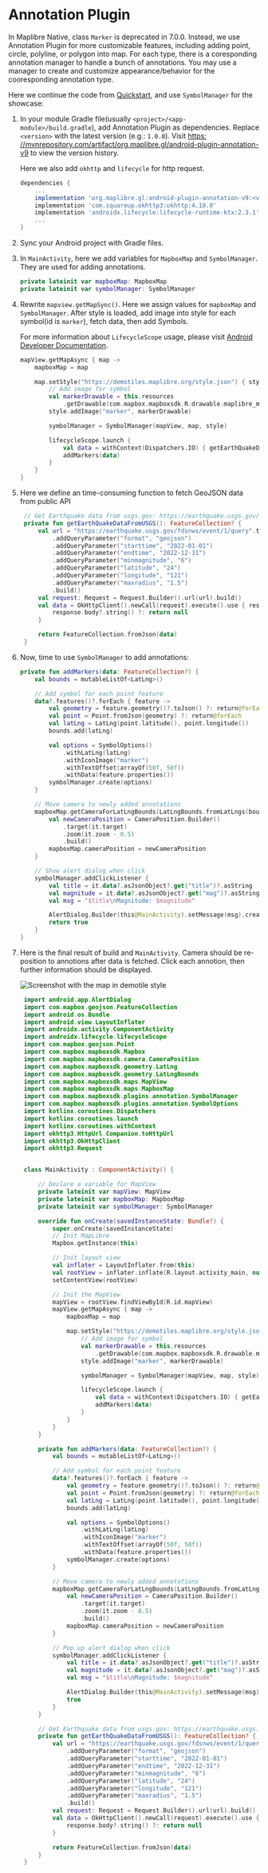 # Annotation Plugin

In Maplibre Native, class `Marker` is deprecated in 7.0.0. Instead, we use
Annotation Plugin for more customizable features, including adding point,
circle, polyline, or polygon into map. For each type, there is a coresponding
annotation manager to handle a bunch of annotations. You may use a manager
to create and customize appearance/behavior for the cooresponding annotation type.

Here we continue the code from [Quickstart], and use `SymbolManager` for the showcase:

1. In your module Gradle file(usually `<project>/<app-module>/build.gradle`), add
   Annotation Plugin as dependencies. Replace `<version>` with the latest version
   (e.g.: `1.0.0`). Visit [https:
   //mvnrepository.com/artifact/org.maplibre.gl/android-plugin-annotation-v9][mvn] to
   view the version history.

   Here we also add `okhttp` and `lifecycle` for http request.


    ```gradle
    dependencies {
        ...
        implementation 'org.maplibre.gl:android-plugin-annotation-v9:<version>'
        implementation 'com.squareup.okhttp3:okhttp:4.10.0'
        implementation 'androidx.lifecycle:lifecycle-runtime-ktx:2.3.1'
        ...
    }
    ```

2. Sync your Android project with Gradle files.

3. In `MainActivity`, here we add variables for `MapboxMap` and `SymbolManager`.
   They are used for adding annotations.

    ```kotlin
    private lateinit var mapboxMap: MapboxMap
    private lateinit var symbolManager: SymbolManager
    ```

4. Rewrite `mapview.getMapSync()`. Here we assign values for `mapboxMap` and `SymbolManager`.
   After style is loaded, add image into style for each symbol(id is `marker`),
   fetch data, then add Symbols.

   For more information about `LifecycleScope` usage, please visit [Android Developer Documentation].

    ```kotlin
    mapView.getMapAsync { map ->
        mapboxMap = map

        map.setStyle("https://demotiles.maplibre.org/style.json") { style ->
            // Add image for symbol
            val markerDrawable = this.resources
                .getDrawable(com.mapbox.mapboxsdk.R.drawable.maplibre_marker_icon_default, null)
            style.addImage("marker", markerDrawable)

            symbolManager = SymbolManager(mapView, map, style)

            lifecycleScope.launch {
                val data = withContext(Dispatchers.IO) { getEarthQuakeDataFromUSGS() } ?: return@launch
                addMarkers(data)
            }
        }
    }
    ```

5. Here we define an time-consuming function to fetch GeoJSON data from public API

   ```kotlin
    // Get Earthquake data from usgs.gov: https://earthquake.usgs.gov/fdsnws/event/1/
    private fun getEarthQuakeDataFromUSGS(): FeatureCollection? {
        val url = "https://earthquake.usgs.gov/fdsnws/event/1/query".toHttpUrl().newBuilder()
            .addQueryParameter("format", "geojson")
            .addQueryParameter("starttime", "2022-01-01")
            .addQueryParameter("endtime", "2022-12-31")
            .addQueryParameter("minmagnitude", "6")
            .addQueryParameter("latitude", "24")
            .addQueryParameter("longitude", "121")
            .addQueryParameter("maxradius", "1.5")
            .build()
        val request: Request = Request.Builder().url(url).build()
        val data = OkHttpClient().newCall(request).execute().use { response ->
            response.body?.string() ?: return null
        }

        return FeatureCollection.fromJson(data)
    }
   ```

6. Now, time to use `SymbolManager` to add annotations:

    ```kotlin
    private fun addMarkers(data: FeatureCollection?) {
        val bounds = mutableListOf<LatLng>()

        // Add symbol for each point feature
        data?.features()?.forEach { feature ->
            val geometry = feature.geometry()?.toJson() ?: return@forEach
            val point = Point.fromJson(geometry) ?: return@forEach
            val latLng = LatLng(point.latitude(), point.longitude())
            bounds.add(latLng)

            val options = SymbolOptions()
                .withLatLng(latLng)
                .withIconImage("marker")
                .withTextOffset(arrayOf(50f, 50f))
                .withData(feature.properties())
            symbolManager.create(options)
        }

        // Move camera to newly added annotations
        mapboxMap.getCameraForLatLngBounds(LatLngBounds.fromLatLngs(bounds))?.let {
            val newCameraPosition = CameraPosition.Builder()
                .target(it.target)
                .zoom(it.zoom - 0.5)
                .build()
            mapboxMap.cameraPosition = newCameraPosition
        }

        // Show alert dialog when click
        symbolManager.addClickListener {
            val title = it.data?.asJsonObject?.get("title")?.asString
            val magnitude = it.data?.asJsonObject?.get("mag")?.asString
            val msg = "$title\nMagnitude: $magnitude"

            AlertDialog.Builder(this@MainActivity).setMessage(msg).create().show()
            return true
        }
    }
    ```

7. Here is the final result of build and `MainActivity`. Camera should be re-position to annotions
   after data is fetched. Click each annotion, then further information should be displayed.

    <div style="align: center">
        <img src="https://github.com/maplibre/maplibre-native/assets/19887090/ce73a2f3-13a5-46fb-8c7b-70143b019e6c" alt="Screenshot with the map in demotile style">
    </div>

   ```kotlin
    import android.app.AlertDialog
    import com.mapbox.geojson.FeatureCollection
    import android.os.Bundle
    import android.view.LayoutInflater
    import androidx.activity.ComponentActivity
    import androidx.lifecycle.lifecycleScope
    import com.mapbox.geojson.Point
    import com.mapbox.mapboxsdk.Mapbox
    import com.mapbox.mapboxsdk.camera.CameraPosition
    import com.mapbox.mapboxsdk.geometry.LatLng
    import com.mapbox.mapboxsdk.geometry.LatLngBounds
    import com.mapbox.mapboxsdk.maps.MapView
    import com.mapbox.mapboxsdk.maps.MapboxMap
    import com.mapbox.mapboxsdk.plugins.annotation.SymbolManager
    import com.mapbox.mapboxsdk.plugins.annotation.SymbolOptions
    import kotlinx.coroutines.Dispatchers
    import kotlinx.coroutines.launch
    import kotlinx.coroutines.withContext
    import okhttp3.HttpUrl.Companion.toHttpUrl
    import okhttp3.OkHttpClient
    import okhttp3.Request


    class MainActivity : ComponentActivity() {

        // Declare a variable for MapView
        private lateinit var mapView: MapView
        private lateinit var mapboxMap: MapboxMap
        private lateinit var symbolManager: SymbolManager

        override fun onCreate(savedInstanceState: Bundle?) {
            super.onCreate(savedInstanceState)
            // Init MapLibre
            Mapbox.getInstance(this)

            // Init layout view
            val inflater = LayoutInflater.from(this)
            val rootView = inflater.inflate(R.layout.activity_main, null)
            setContentView(rootView)

            // Init the MapView
            mapView = rootView.findViewById(R.id.mapView)
            mapView.getMapAsync { map ->
                mapboxMap = map

                map.setStyle("https://demotiles.maplibre.org/style.json") { style ->
                    // Add image for symbol
                    val markerDrawable = this.resources
                        .getDrawable(com.mapbox.mapboxsdk.R.drawable.maplibre_marker_icon_default, null)
                    style.addImage("marker", markerDrawable)

                    symbolManager = SymbolManager(mapView, map, style)

                    lifecycleScope.launch {
                        val data = withContext(Dispatchers.IO) { getEarthQuakeDataFromUSGS() } ?: return@launch
                        addMarkers(data)
                    }
                }
            }
        }

        private fun addMarkers(data: FeatureCollection?) {
            val bounds = mutableListOf<LatLng>()

            // Add symbol for each point feature
            data?.features()?.forEach { feature ->
                val geometry = feature.geometry()?.toJson() ?: return@forEach
                val point = Point.fromJson(geometry) ?: return@forEach
                val latLng = LatLng(point.latitude(), point.longitude())
                bounds.add(latLng)

                val options = SymbolOptions()
                    .withLatLng(latLng)
                    .withIconImage("marker")
                    .withTextOffset(arrayOf(50f, 50f))
                    .withData(feature.properties())
                symbolManager.create(options)
            }

            // Move camera to newly added annotations
            mapboxMap.getCameraForLatLngBounds(LatLngBounds.fromLatLngs(bounds))?.let {
                val newCameraPosition = CameraPosition.Builder()
                    .target(it.target)
                    .zoom(it.zoom - 0.5)
                    .build()
                mapboxMap.cameraPosition = newCameraPosition
            }

            // Pop up alert dialog when click
            symbolManager.addClickListener {
                val title = it.data?.asJsonObject?.get("title")?.asString
                val magnitude = it.data?.asJsonObject?.get("mag")?.asString
                val msg = "$title\nMagnitude: $magnitude"

                AlertDialog.Builder(this@MainActivity).setMessage(msg).create().show()
                true
            }
        }

        // Get Earthquake data from usgs.gov: https://earthquake.usgs.gov/fdsnws/event/1/
        private fun getEarthQuakeDataFromUSGS(): FeatureCollection? {
            val url = "https://earthquake.usgs.gov/fdsnws/event/1/query".toHttpUrl().newBuilder()
                .addQueryParameter("format", "geojson")
                .addQueryParameter("starttime", "2022-01-01")
                .addQueryParameter("endtime", "2022-12-31")
                .addQueryParameter("minmagnitude", "6")
                .addQueryParameter("latitude", "24")
                .addQueryParameter("longitude", "121")
                .addQueryParameter("maxradius", "1.5")
                .build()
            val request: Request = Request.Builder().url(url).build()
            val data = OkHttpClient().newCall(request).execute().use { response ->
                response.body?.string() ?: return null
            }

            return FeatureCollection.fromJson(data)
        }
    }
   ```

[Quickstart]: ./getting-started-guide.md
[mvn]: https://mvnrepository.com/artifact/org.maplibre.gl/android-plugin-annotation-v9
[Android Developer Documentation]: https://developer.android.com/topic/libraries/architecture/coroutines
